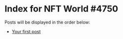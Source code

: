 # Index for NFT World #4750
Posts will be displayed in the order below:

- [Your first post](./001-first.md)

